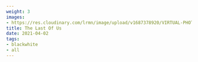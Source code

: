 ```yaml
---
weight: 3
images:
- https://res.cloudinary.com/lrmn/image/upload/v1687378920/VIRTUAL-PHOTOGRAPHY/thelastofuspart1/tlou_vhcv0n.jpg
title: The Last Of Us
date: 2021-04-02
tags:
- blackwhite
- all
---
```

